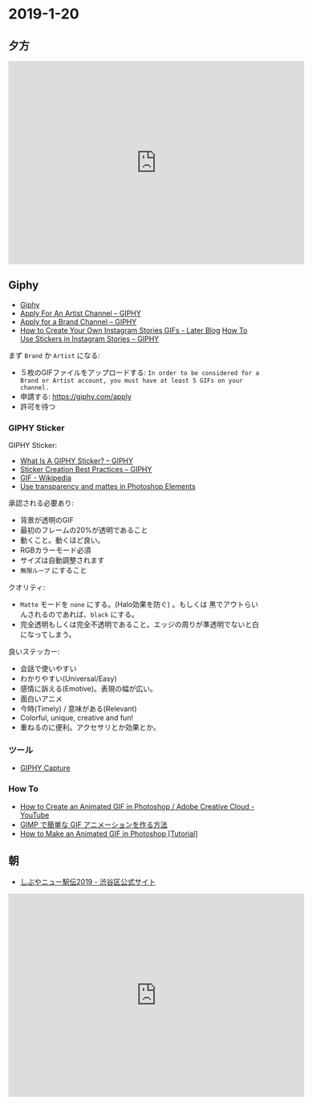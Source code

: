 # 2019-1-20

## 夕方

<iframe height='405' width='590' frameborder='0' allowtransparency='true' scrolling='no' src='https://www.strava.com/activities/2091024355/embed/509a2a0ccf1cff5406ac4edadce329d14172ff21'></iframe>

## Giphy

- [Giphy](https://giphy.com/)
- [Apply For An Artist Channel – GIPHY](https://support.giphy.com/hc/en-us/articles/360020026512-Apply-For-An-Artist-Channel)
- [Apply for a Brand Channel – GIPHY](https://support.giphy.com/hc/en-us/articles/360019977992-Apply-for-a-Brand-Channel)
- [How to Create Your Own Instagram Stories GIFs - Later Blog](https://later.com/blog/create-instagram-stories-gifs/)
[How To Use Stickers in Instagram Stories – GIPHY](https://support.giphy.com/hc/en-us/articles/360020330271-How-To-Use-Stickers-in-Instagram-Stories-)

まず `Brand` か `Artist` になる:

- ５枚のGIFファイルをアップロードする: `In order to be considered for a Brand or Artist account, you must have at least 5 GIFs on your channel.`
- 申請する: https://giphy.com/apply 
- 許可を待つ

### GIPHY Sticker

GIPHY Sticker:

- [What Is A GIPHY Sticker? – GIPHY](https://support.giphy.com/hc/en-us/articles/360019683332-What-Is-A-GIPHY-Sticker-)
- [Sticker Creation Best Practices – GIPHY](https://support.giphy.com/hc/en-us/articles/360019683472-Sticker-Creation-Best-Practices-)
- [GIF - Wikipedia](https://en.wikipedia.org/wiki/GIF)
- [Use transparency and mattes in Photoshop Elements](https://helpx.adobe.com/photoshop-elements/using/using-transparency-mattes.html)

承認される必要あり:

- 背景が透明のGIF
- 最初のフレームの20%が透明であること
- 動くこと。動くほど良い。
- RGBカラーモード必須
- サイズは自動調整されます
- `無限ループ` にすること

クオリティ:

- `Matte` モードを `none` にする。(Halo効果を防ぐ) 。もしくは 黒でアウトらいんされるのであれば、`black` にする。
- 完全透明もしくは完全不透明であること。エッジの周りが準透明でないと白になってしまう。

良いステッカー:

- 会話で使いやすい
- わかりやすい(Universal/Easy)
- 感情に訴える(Emotive)。表現の幅が広い。
- 面白いアニメ
- 今時(Timely) / 意味がある(Relevant)
- Colorful, unique, creative and fun!
- 重ねるのに便利。アクセサリとか効果とか。

### ツール

- [GIPHY Capture](https://giphy.com/apps/giphycapture)

### How To

- [How to Create an Animated GIF in Photoshop / Adobe Creative Cloud - YouTube](https://www.youtube.com/watch?v=omdfcGYEqPY)
- [GIMP で簡単な GIF アニメーションを作る方法](https://synclogue-navi.com/gimp-animation)
- [How to Make an Animated GIF in Photoshop [Tutorial]](https://blog.hubspot.com/marketing/how-to-create-animated-gif-quick-tip-ht)

## 朝

- [しぶやニュー駅伝2019 - 渋谷区公式サイト](https://www.city.shibuya.tokyo.jp/kodomo/gakushu/bunka/18ekiden_00001.html)

<iframe height='405' width='590' frameborder='0' allowtransparency='true' scrolling='no' src='https://www.strava.com/activities/2090301488/embed/e95e7d3a761d3d658c924216159c59e62a5d21d2'></iframe> 
